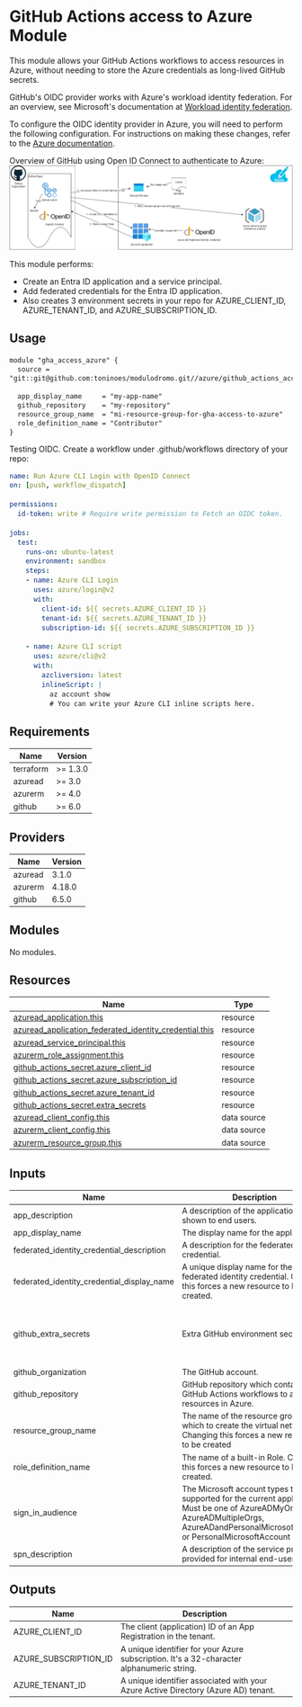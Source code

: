 # GitHub Actions access to Azure Module

This module allows your GitHub Actions workflows to access resources in Azure, without needing to store the Azure credentials 
as long-lived GitHub secrets.

GitHub's OIDC provider works with Azure's workload identity federation. For an overview, see Microsoft's documentation at 
[Workload identity federation](https://docs.microsoft.com/en-us/azure/active-directory/develop/workload-identity-federation).

To configure the OIDC identity provider in Azure, you will need to perform the following configuration. For instructions 
on making these changes, refer to the [Azure documentation](https://docs.microsoft.com/en-us/azure/developer/github/connect-from-azure).

Overview of GitHub using Open ID Connect to authenticate to Azure:
![diagram](img/oidc.png)

This module performs:
- Create an Entra ID application and a service principal.
- Add federated credentials for the Entra ID application.
- Also creates 3 environment secrets in your repo for AZURE_CLIENT_ID, AZURE_TENANT_ID, and AZURE_SUBSCRIPTION_ID. 

## Usage

```hcl
module "gha_access_azure" {
  source = "git::git@github.com:toninoes/modulodromo.git//azure/github_actions_access_to_azure"

  app_display_name     = "my-app-name"
  github_repository    = "my-repository"
  resource_group_name  = "mi-resource-group-for-gha-access-to-azure"
  role_definition_name = "Contributor"
}
```

Testing OIDC. Create a workflow under .github/workflows directory of your repo:
```yml
name: Run Azure CLI Login with OpenID Connect
on: [push, workflow_dispatch]

permissions:
  id-token: write # Require write permission to Fetch an OIDC token.

jobs:
  test:
    runs-on: ubuntu-latest
    environment: sandbox
    steps:
    - name: Azure CLI Login
      uses: azure/login@v2
      with:
        client-id: ${{ secrets.AZURE_CLIENT_ID }}
        tenant-id: ${{ secrets.AZURE_TENANT_ID }}
        subscription-id: ${{ secrets.AZURE_SUBSCRIPTION_ID }}

    - name: Azure CLI script
      uses: azure/cli@v2
      with:
        azcliversion: latest
        inlineScript: |
          az account show
          # You can write your Azure CLI inline scripts here.
```

## Requirements

| Name | Version |
|------|---------|
| terraform | >= 1.3.0 |
| azuread | >= 3.0 |
| azurerm | >= 4.0 |
| github | >= 6.0 |

## Providers

| Name | Version |
|------|---------|
| azuread | 3.1.0 |
| azurerm | 4.18.0 |
| github | 6.5.0 |

## Modules

No modules.

## Resources

| Name | Type |
|------|------|
| [azuread_application.this](https://registry.terraform.io/providers/hashicorp/azuread/latest/docs/resources/application) | resource |
| [azuread_application_federated_identity_credential.this](https://registry.terraform.io/providers/hashicorp/azuread/latest/docs/resources/application_federated_identity_credential) | resource |
| [azuread_service_principal.this](https://registry.terraform.io/providers/hashicorp/azuread/latest/docs/resources/service_principal) | resource |
| [azurerm_role_assignment.this](https://registry.terraform.io/providers/hashicorp/azurerm/latest/docs/resources/role_assignment) | resource |
| [github_actions_secret.azure_client_id](https://registry.terraform.io/providers/integrations/github/latest/docs/resources/actions_secret) | resource |
| [github_actions_secret.azure_subscription_id](https://registry.terraform.io/providers/integrations/github/latest/docs/resources/actions_secret) | resource |
| [github_actions_secret.azure_tenant_id](https://registry.terraform.io/providers/integrations/github/latest/docs/resources/actions_secret) | resource |
| [github_actions_secret.extra_secrets](https://registry.terraform.io/providers/integrations/github/latest/docs/resources/actions_secret) | resource |
| [azuread_client_config.this](https://registry.terraform.io/providers/hashicorp/azuread/latest/docs/data-sources/client_config) | data source |
| [azurerm_client_config.this](https://registry.terraform.io/providers/hashicorp/azurerm/latest/docs/data-sources/client_config) | data source |
| [azurerm_resource_group.this](https://registry.terraform.io/providers/hashicorp/azurerm/latest/docs/data-sources/resource_group) | data source |

## Inputs

| Name | Description | Type | Default | Required |
|------|-------------|------|---------|:--------:|
| app\_description | A description of the application, as shown to end users. | `string` | `""` | no |
| app\_display\_name | The display name for the application. | `string` | n/a | yes |
| federated\_identity\_credential\_description | A description for the federated identity credential. | `string` | `"Deployments for my-repo"` | no |
| federated\_identity\_credential\_display\_name | A unique display name for the federated identity credential. Changing this forces a new resource to be created. | `string` | `"GitHub-OIDC"` | no |
| github\_extra\_secrets | Extra GitHub environment secrets. | <pre>list(object({<br>    name  = string<br>    value = string<br>  }))</pre> | `[]` | no |
| github\_organization | The GitHub account. | `string` | `"toninoes"` | no |
| github\_repository | GitHub repository which contains GitHub Actions workflows to access resources in Azure. | `string` | n/a | yes |
| resource\_group\_name | The name of the resource group in which to create the virtual network. Changing this forces a new resource to be created | `string` | n/a | yes |
| role\_definition\_name | The name of a built-in Role. Changing this forces a new resource to be created. | `string` | `"Reader"` | no |
| sign\_in\_audience | The Microsoft account types that are supported for the current application. Must be one of AzureADMyOrg, AzureADMultipleOrgs, AzureADandPersonalMicrosoftAccount or PersonalMicrosoftAccount | `string` | `"AzureADMyOrg"` | no |
| spn\_description | A description of the service principal provided for internal end-users. | `string` | `""` | no |

## Outputs

| Name | Description |
|------|-------------|
| AZURE\_CLIENT\_ID | The client (application) ID of an App Registration in the tenant. |
| AZURE\_SUBSCRIPTION\_ID | A unique identifier for your Azure subscription. It's a 32-character alphanumeric string. |
| AZURE\_TENANT\_ID | A unique identifier associated with your Azure Active Directory (Azure AD) tenant. |
